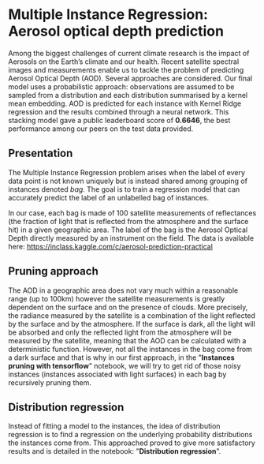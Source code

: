 # Multiple Instance Regression: Aerosol optical depth prediction

Among the biggest challenges of current climate research is the impact of Aerosols on the Earth’s climate and our health. Recent satellite spectral images and measurements enable us to tackle the problem of predicting Aerosol Optical Depth (AOD). Several approaches are considered. Our final model uses a probabilistic approach: observations are assumed to be sampled from a distribution and each distribution summarised by a kernel mean embedding.  AOD is predicted for each instance with Kernel Ridge regression and the results combined through a neural network.  This stacking model gave a public leaderboard score of __0.6646__, the best performance among our peers on the test data provided.

## Presentation

The Multiple Instance Regression problem arises when the label of every data point is not known uniquely but is instead shared among grouping of instances denoted _bag_. The goal is to train a regression model that can accurately predict the label of an unlabelled bag of instances.

In our case, each bag is made of 100 satellite measurements of reflectances (the fraction of light that is reflected from the atmosphere and the surface hit) in a given geographic area. The label of the bag is the Aerosol Optical Depth directly measured by an instrument on the field. The data is available here: https://inclass.kaggle.com/c/aerosol-prediction-practical

## Pruning approach

The AOD in a geographic area does not vary much within a reasonable range (up to 100km) however the satellite measurements is greatly dependent on the surface and on the presence of clouds. More precisely, the radiance measured by the satellite is a combination of the light reflected by the surface and by the atmosphere. If the surface is dark, all the light will be absorbed and only the reflected light from the atmosphere will be measured by the satellite, meaning that the AOD can be calculated with a deterministic function.
However, not all the instances in the bag come from a dark surface and that is why in our first approach, in the "__Instances pruning with tensorflow__" notebook, we will try to get rid of those noisy instances (instances associated with light surfaces) in each bag by recursively pruning them.

## Distribution regression

Instead  of  fitting  a  model  to  the  instances,  the  idea  of  distribution  regression is  to  find  a regression on the underlying probability distributions the instances come from. This approached proved to give more satisfactory results and is detailed in the notebook: "__Distribution regression__".


